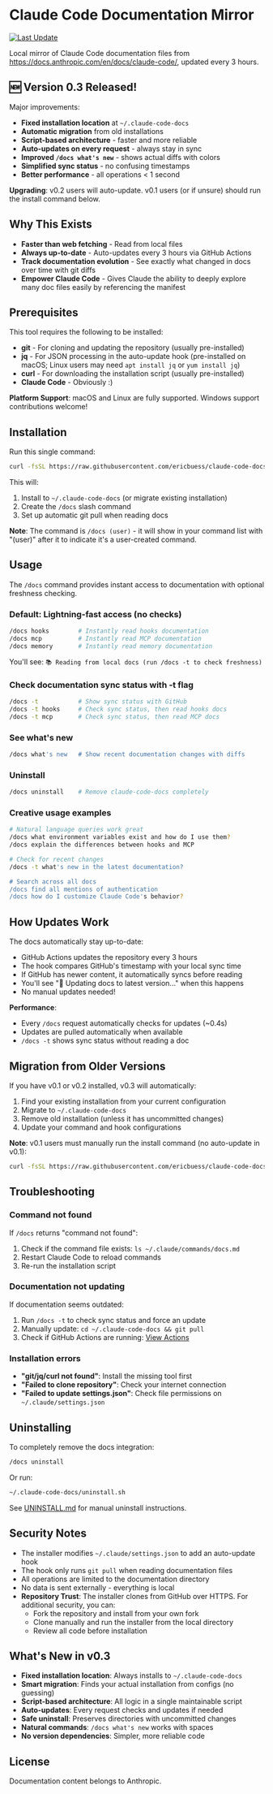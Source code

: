 # Claude Code Documentation Mirror

[![Last Update](https://img.shields.io/github/last-commit/ericbuess/claude-code-docs/main.svg?label=docs%20updated)](https://github.com/ericbuess/claude-code-docs/commits/main)

Local mirror of Claude Code documentation files from https://docs.anthropic.com/en/docs/claude-code/, updated every 3 hours.

## 🆕 Version 0.3 Released!

Major improvements:
- **Fixed installation location** at `~/.claude-code-docs` 
- **Automatic migration** from old installations
- **Script-based architecture** - faster and more reliable
- **Auto-updates on every request** - always stay in sync
- **Improved `/docs what's new`** - shows actual diffs with colors
- **Simplified sync status** - no confusing timestamps
- **Better performance** - all operations < 1 second

**Upgrading**: v0.2 users will auto-update. v0.1 users (or if unsure) should run the install command below.

## Why This Exists

- **Faster than web fetching** - Read from local files
- **Always up-to-date** - Auto-updates every 3 hours via GitHub Actions
- **Track documentation evolution** - See exactly what changed in docs over time with git diffs
- **Empower Claude Code** - Gives Claude the ability to deeply explore many doc files easily by referencing the manifest

## Prerequisites

This tool requires the following to be installed:
- **git** - For cloning and updating the repository (usually pre-installed)
- **jq** - For JSON processing in the auto-update hook (pre-installed on macOS; Linux users may need `apt install jq` or `yum install jq`)
- **curl** - For downloading the installation script (usually pre-installed)
- **Claude Code** - Obviously :)

**Platform Support**: macOS and Linux are fully supported. Windows support contributions welcome!

## Installation

Run this single command:

```bash
curl -fsSL https://raw.githubusercontent.com/ericbuess/claude-code-docs/main/install.sh | bash
```

This will:
1. Install to `~/.claude-code-docs` (or migrate existing installation)
2. Create the `/docs` slash command
3. Set up automatic git pull when reading docs

**Note**: The command is `/docs (user)` - it will show in your command list with "(user)" after it to indicate it's a user-created command.

## Usage

The `/docs` command provides instant access to documentation with optional freshness checking.

### Default: Lightning-fast access (no checks)
```bash
/docs hooks        # Instantly read hooks documentation
/docs mcp          # Instantly read MCP documentation  
/docs memory       # Instantly read memory documentation
```

You'll see: `📚 Reading from local docs (run /docs -t to check freshness)`

### Check documentation sync status with -t flag
```bash
/docs -t           # Show sync status with GitHub
/docs -t hooks     # Check sync status, then read hooks docs
/docs -t mcp       # Check sync status, then read MCP docs
```

### See what's new
```bash
/docs what's new   # Show recent documentation changes with diffs
```

### Uninstall
```bash
/docs uninstall    # Remove claude-code-docs completely
```

### Creative usage examples
```bash
# Natural language queries work great
/docs what environment variables exist and how do I use them?
/docs explain the differences between hooks and MCP

# Check for recent changes
/docs -t what's new in the latest documentation?

# Search across all docs
/docs find all mentions of authentication
/docs how do I customize Claude Code's behavior?
```

## How Updates Work

The docs automatically stay up-to-date:
- GitHub Actions updates the repository every 3 hours
- The hook compares GitHub's timestamp with your local sync time
- If GitHub has newer content, it automatically syncs before reading
- You'll see "🔄 Updating docs to latest version..." when this happens
- No manual updates needed!

**Performance**:
- Every `/docs` request automatically checks for updates (~0.4s)
- Updates are pulled automatically when available
- `/docs -t` shows sync status without reading a doc

## Migration from Older Versions

If you have v0.1 or v0.2 installed, v0.3 will automatically:
1. Find your existing installation from your current configuration
2. Migrate to `~/.claude-code-docs`
3. Remove old installation (unless it has uncommitted changes)
4. Update your command and hook configurations

**Note**: v0.1 users must manually run the install command (no auto-update in v0.1):
```bash
curl -fsSL https://raw.githubusercontent.com/ericbuess/claude-code-docs/main/install.sh | bash
```

## Troubleshooting

### Command not found
If `/docs` returns "command not found":
1. Check if the command file exists: `ls ~/.claude/commands/docs.md`
2. Restart Claude Code to reload commands
3. Re-run the installation script

### Documentation not updating
If documentation seems outdated:
1. Run `/docs -t` to check sync status and force an update
2. Manually update: `cd ~/.claude-code-docs && git pull`
3. Check if GitHub Actions are running: [View Actions](https://github.com/ericbuess/claude-code-docs/actions)

### Installation errors
- **"git/jq/curl not found"**: Install the missing tool first
- **"Failed to clone repository"**: Check your internet connection
- **"Failed to update settings.json"**: Check file permissions on `~/.claude/settings.json`

## Uninstalling

To completely remove the docs integration:

```bash
/docs uninstall
```

Or run:
```bash
~/.claude-code-docs/uninstall.sh
```

See [UNINSTALL.md](UNINSTALL.md) for manual uninstall instructions.

## Security Notes

- The installer modifies `~/.claude/settings.json` to add an auto-update hook
- The hook only runs `git pull` when reading documentation files
- All operations are limited to the documentation directory
- No data is sent externally - everything is local
- **Repository Trust**: The installer clones from GitHub over HTTPS. For additional security, you can:
  - Fork the repository and install from your own fork
  - Clone manually and run the installer from the local directory
  - Review all code before installation

## What's New in v0.3

- **Fixed installation location**: Always installs to `~/.claude-code-docs`
- **Smart migration**: Finds your actual installation from configs (no guessing)
- **Script-based architecture**: All logic in a single maintainable script
- **Auto-updates**: Every request checks and updates if needed
- **Safe uninstall**: Preserves directories with uncommitted changes
- **Natural commands**: `/docs what's new` works with spaces
- **No version dependencies**: Simpler, more reliable code

## License

Documentation content belongs to Anthropic.